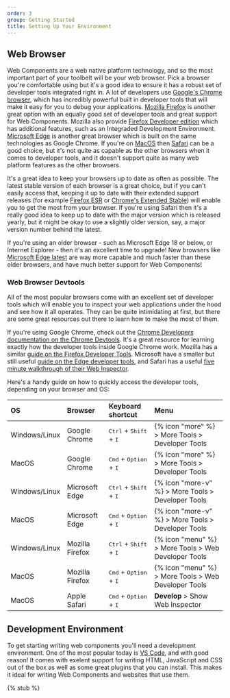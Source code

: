 ```yaml
---
order: 3
group: Getting Started
title: Setting Up Your Environment
---
```


## Web Browser

Web Components are a web native platform technology, and so the most important part of your toolbelt will be your web
browser. Pick a browser you're comfortable using but it's a good idea to ensure it has a robust set of developer tools
integrated right in. A lot of developers use [Google's Chrome browser][chrome], which has incredibly powerful built in
developer tools that will make it easy for you to debug your applications. [Mozilla Firefox][firefox] is another great
option with an equally good set of developer tools and great support for Web Components. Mozilla also provide [Firefox
Developer edition][firefox-dev] which has additional features, such as an Integraded Development Environment. [Microsoft
Edge][edge] is another great browser which is built on the same technologies as Google Chrome. If you're on
[MacOS][macos] then [Safari][safari] can be a good choice, but it's not quite as capable as the other browsers when it
comes to developer tools, and it doesn't support quite as many web platform features as the other browsers.

It's a great idea to keep your browsers up to date as often as possible. The latest stable version of each browser is a
great choice, but if you can't easily access that, keeping it up to date with their extended support releases (for
example [Firefox ESR][firefox-esr] or [Chrome's Extended Stable][chrome-esr]) will enable you to get the most from your
browser. If you're using Safari then it's a really good idea to keep up to date with the major version which is released
yearly, but it might be okay to use a slightly older version, say, a major version number behind the latest.

If you're using an older browser - such as Microsoft Edge 18 or below, or Internet Explorer - then it's an excellent
time to upgrade! New browsers like [Microsoft Edge latest][edge] are way more capable and much faster than these older
browsers, and have much better support for Web Components!

[chrome]: https://www.google.com/chrome/
[firefox]: https://www.mozilla.org/en-GB/firefox/new/
[firefox-dev]: https://www.mozilla.org/en-GB/firefox/developer/
[edge]: https://www.microsoft.com/en-us/edge?form=MA13FJ
[macos]: https://support.apple.com/en-gb/macos
[safari]: https://www.apple.com/uk/safari/
[firefox-esr]: https://www.mozilla.org/en-GB/firefox/enterprise/
[chrome-esr]: https://support.google.com/chrome/a/answer/9027636?hl=en

### Web Browser Devtools

All of the most popular browsers come with an excellent set of developer tools which will enable you to inspect your web
applications under the hood and see how it all operates. They can be quite intimidating at first, but there are some
great resources out there to learn how to make the most of them.

If you're using Google Chrome, check out the [Chrome Developers documentation on the Chrome Devtools][chrome-devtools].
It's a great resource for learning exactly how the developer tools inside Google Chrome work. Mozilla has a similar
[guide on the Firefox Developer Tools][firefox-devtools]. Microsoft have a smaller but still useful [guide on the Edge
developer tools][edge-devtools], and Safari has a useful [five minute walkthrough of their Web
Inspector][safari-devtools].

Here's a handy guide on how to quickly access the developer tools, depending on your browser and OS:

[chrome-devtools]: https://developer.chrome.com/docs/devtools/
[firefox-devtools]: https://firefox-dev.tools/
[edge-devtools]: https://learn.microsoft.com/en-us/microsoft-edge/devtools-guide-chromium/overview
[safari-devtools]: https://developer.apple.com/videos/play/tech-talks/401/

| OS            | Browser         | Keyboard shortcut                                 | Menu                                                 |
| :------------ | :-------------- | :------------------------------------------------ | :--------------------------------------------------- |
| Windows/Linux | Google Chrome   | <kbd>Ctrl</kbd> + <kbd>Shift</kbd> + <kbd>I</kbd> | {% icon "more" %} > More Tools > Developer Tools     |
| MacOS         | Google Chrome   | <kbd>Cmd</kbd> + <kbd>Option</kbd> + <kbd>I</kbd> | {% icon "more" %} > More Tools > Developer Tools     |
| Windows/Linux | Microsoft Edge  | <kbd>Ctrl</kbd> + <kbd>Shift</kbd> + <kbd>I</kbd> | {% icon "more-v" %} > More Tools > Developer Tools   |
| MacOS         | Microsoft Edge  | <kbd>Cmd</kbd> + <kbd>Option</kbd> + <kbd>I</kbd> | {% icon "more-v" %} > More Tools > Developer Tools   |
| Windows/Linux | Mozilla Firefox | <kbd>Ctrl</kbd> + <kbd>Shift</kbd> + <kbd>I</kbd> | {% icon "menu" %} > More Tools > Web Developer Tools |
| MacOS         | Mozilla Firefox | <kbd>Cmd</kbd> + <kbd>Option</kbd> + <kbd>I</kbd> | {% icon "menu" %} > More Tools > Web Developer Tools |
| MacOS         | Apple Safari    | <kbd>Cmd</kbd> + <kbd>Option</kbd> + <kbd>I</kbd> | <strong>Develop</strong> > Show Web Inspector        |

## Development Environment

To get starting writing web components you'll need a development environment. One of the most popular today is [VS
Code][vscode], and with good reason! It comes with exelent support for writing HTML, JavaScript and CSS out of the box
as well as some great plugins that you can install. This makes it ideal for writing Web Components and websites that use
them.

[vscode]: https://code.visualstudio.com/.

{% stub %}
